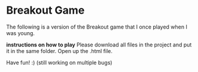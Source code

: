 # Breakout Game
The following is a version of the Breakout game that I once played when I was young.

**instructions on how to play**
Please download all files in the project and put it in the same folder. Open up the .html file.

Have fun! :) 
(still working on multiple bugs)
